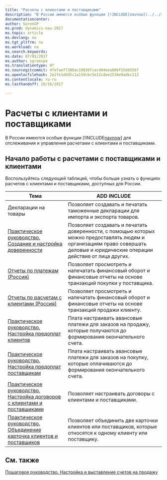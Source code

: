 ```yaml
---
title: "Расчеты с клиентами и поставщиками"
description: "В России имеются особые функции [!INCLUDE[navnow](../../includes/navnow_md.md)] для отслеживания и управления расчетами с клиентами и поставщиками."
documentationcenter: 
author: SorenGP
ms.prod: dynamics-nav-2017
ms.topic: article
ms.devlang: na
ms.tgt_pltfrm: na
ms.workload: na
ms.search.keywords: 
ms.date: 07/01/2017
ms.author: sgroespe
ms.translationtype: HT
ms.sourcegitcommit: 4fefaef7380ac10836fcac404eea006f55d8556f
ms.openlocfilehash: 2e2fe1ddd5c1a159cbc5e12cdee2536e9adbc112
ms.contentlocale: ru-ru
ms.lasthandoff: 10/16/2017

---
```

# <a name="payables-and-receivables"></a>Расчеты с клиентами и поставщиками
В России имеются особые функции [!INCLUDE[navnow](../../includes/navnow_md.md)] для отслеживания и управления расчетами с клиентами и поставщиками.  
  
## <a name="getting-started-with-payables-and-receivables"></a>Начало работы с расчетами с поставщиками и клиентами  
 Воспользуйтесь следующей таблицей, чтобы больше узнать о функциях расчетов с клиентами и поставщиками, доступных для России.  
  
|Тема|ADD INCLUDE<!--[!INCLUDE[bp_tabledescription](../../includes/bp_tabledescription_md.md)]-->|  
|-----------|---------------------------------------|  
|Декларации на товары|Позволяет создавать и печатать таможенные декларации для импорта и экспорта товаров.|  
|[Практическое руководство. Создание и настройка доверенности](how-to-set-up-and-create-letters-of-attorney.md)|Позволяет создавать и печатать доверенности, с помощью которых можно предоставлять людям и организациям право совершать деловые и юридические операции действия от лица других.|  
|[Отчеты по платежам (Россия)](russian-payables-reports.md)|Позволяет просмотреть и напечатать финансовый оборот и финансовые отчеты на основе транзакций покупки у поставщика.|  
|[Отчеты по расчетам с клиентами (Россия)](russian-receivables-reports.md)|Позволяет просмотреть и напечатать финансовый оборот и финансовые отчеты на основе транзакций продажи клиенту.|  
|[Практическое руководство. Настройка предоплат клиентов](how-to-set-up-customer-prepayments.md)|Плата настраивать авансовые платежи для заказов на продажу, которые получаются до формирования окончательного счета.|  
|[Практическое руководство. Настройка предоплат поставщикам](how-to-set-up-vendor-prepayments.md)|Плата настраивать авансовые платежи для заказов на покупку, которые оплачиваются до формирования окончательного счета.|  
|[Практическое руководство. Настройка договоров с клиентами и поставщиками](how-to-set-up-customer-and-vendor-agreements.md)|Позволяет настраивать договоры с клиентами и поставщиками.|  
|[Практическое руководство. Объединение карточка клиентов и поставщиков](how-to-combine-customer-or-vendor-cards.md)|Позволяет объединить две карточки клиентов или поставщиков, которые относятся к одному клиенту или поставщику.|  
  
## <a name="see-also"></a>См. также  
 [Пошаговое руководство. Настройка и выставление счетов на продажу](../../walkthrough-setting-up-and-invoicing-sales-prepayments.md)
